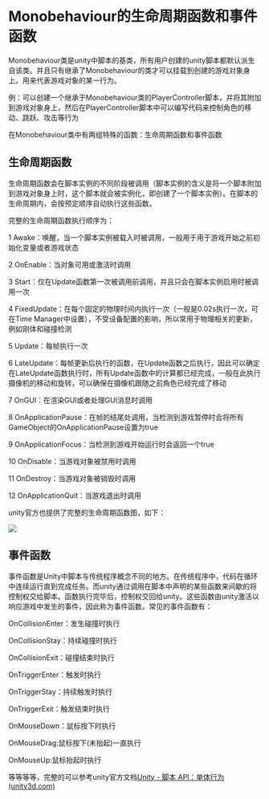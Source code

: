 # Monobehaviour的生命周期函数和事件函数

Monobehaviour类是unity中脚本的基类，所有用户创建的unity脚本都默认派生自该类。并且只有继承了Monobehaviour的类才可以挂载到创建的游戏对象身上。用来代表游戏对象的某一行为。

例：可以创建一个继承于Monobehaviour类的PlayerController脚本，并将其附加到游戏对象身上，然后在PlayerController脚本中可以编写代码来控制角色的移动、跳跃、攻击等行为

在Monobehaviour类中有两组特殊的函数：生命周期函数和事件函数

## 生命周期函数

生命周期函数会在脚本实例的不同阶段被调用（脚本实例的含义是将一个脚本附加到游戏对象身上时，这个脚本就会被实例化，即创建了一个脚本实例）。在脚本的生命周期内，会按预定顺序自动执行这些函数。

完整的生命周期函数执行顺序为：

1 Awake：唤醒，当一个脚本实例被载入时被调用，一般用于用于游戏开始之前初始化变量或者游戏状态

2 OnEnable：当对象可用或激活时调用

3 Start：仅在Update函数第一次被调用前调用，并且只会在脚本实例启用时被调用一次

4 FixedUpdate：在每个固定的物理时间内执行一次（一般是0.02s执行一次，可在Time Manager中设置），不受设备配置的影响，所以常用于物理相关的更新，例如刚体和碰撞检测

5 Update：每帧执行一次

6 LateUpdate：每帧更新后执行的函数，在Update函数之后执行，因此可以确定在LateUpdate函数执行时，所有Update函数中的计算都已经完成，一般在此执行摄像机的移动和旋转，可以确保在摄像机跟随之前角色已经完成了移动

7 OnGUI：在渲染GUI或者处理GUI消息时调用

8 OnApplicationPause：在帧的结尾处调用，当检测到游戏暂停时会将所有GameObject的OnApplicationPause设置为true

9 OnApplicationFocus：当检测到游戏开始运行时会返回一个true

10 OnDisable：当游戏对象被禁用时调用

11 OnDestroy：当游戏对象被销毁时调用

12 OnApplicationQuit：当游戏退出时调用

unity官方也提供了完整的生命周期函数图，如下：

![](https://github.com/zhushouheng/Unity-learning/blob/main/images/a27daec1899241e69f5e13916c1fffe2.png)

## 事件函数

事件函数是Unity中脚本与传统程序概念不同的地方。在传统程序中，代码在循环中连续运行直到完成任务。而unity通过调用在脚本中声明的某些函数来间歇的将控制权交给脚本。函数执行完毕后，控制权交回给unity。这些函数由unity激活以响应游戏中发生的事件，因此称为事件函数。常见的事件函数有：

OnCollisionEnter：发生碰撞时执行

OnCollisionStay：持续碰撞时执行

OnCollisionExit：碰撞结束时执行

OnTriggerEnter：触发时执行

OnTriggerStay：持续触发时执行

OnTriggerExit：触发结束时执行

OnMouseDown：鼠标按下时执行

OnMouseDrag:鼠标按下(未抬起)一直执行

OnMouseUp:鼠标抬起时执行

等等等等，完整的可以参考unity官方文档[Unity - 脚本 API：单体行为 (unity3d.com)](https://docs.unity3d.com/ScriptReference/MonoBehaviour.html)
